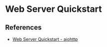 # Web Server Quickstart

## References

- [Web Server Quickstart - aiohttp](https://docs.aiohttp.org/en/stable/web_quickstart.html)
